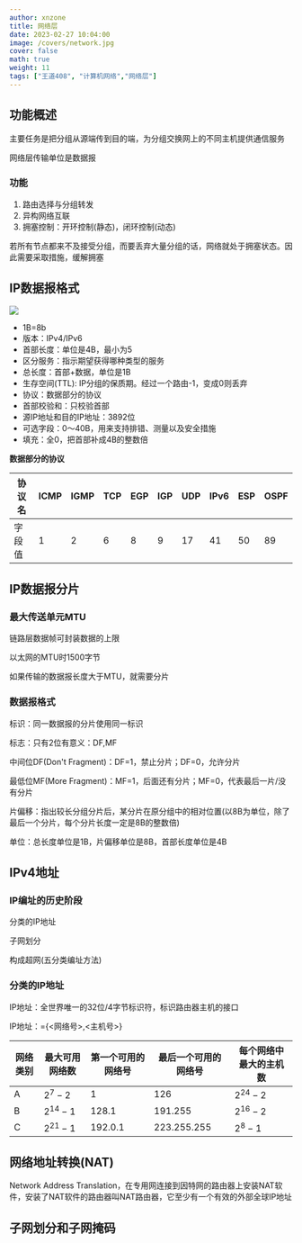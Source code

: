 ```yaml
---
author: xnzone 
title: 网络层 
date: 2023-02-27 10:04:00
image: /covers/network.jpg
cover: false
math: true
weight: 11
tags: ["王道408", "计算机网络","网络层"]
---
```


## 功能概述

主要任务是把分组从源端传到目的端，为分组交换网上的不同主机提供通信服务

网络层传输单位是数据报

### 功能

1. 路由选择与分组转发
2. 异构网络互联
3. 拥塞控制：开环控制(静态)，闭环控制(动态)

若所有节点都来不及接受分组，而要丢弃大量分组的话，网络就处于拥塞状态。因此需要采取措施，缓解拥塞

## IP数据报格式

![](https://jihulab.com/xnzone/earth-bear/-/raw/master/network-ip-data-format.jpg)

- 1B=8b
- 版本：IPv4/IPv6
- 首部长度：单位是4B，最小为5
- 区分服务：指示期望获得哪种类型的服务
- 总长度：首部+数据，单位是1B
- 生存空间(TTL): IP分组的保质期。经过一个路由-1，变成0则丢弃
- 协议：数据部分的协议
- 首部校验和：只校验首部
- 源IP地址和目的IP地址：3892位
- 可选字段：0～40B，用来支持排错、测量以及安全措施
- 填充：全0，把首部补成4B的整数倍


**数据部分的协议**

|协议名|ICMP|IGMP|TCP|EGP|IGP|UDP|IPv6|ESP|OSPF|
|---|---|---|---|---|---|---|---|---|---|
|字段值|1|2|6|8|9|17|41|50|89|


## IP数据报分片

### 最大传送单元MTU

链路层数据帧可封装数据的上限

以太网的MTU时1500字节

如果传输的数据报长度大于MTU，就需要分片

### 数据报格式

标识：同一数据报的分片使用同一标识

标志：只有2位有意义：DF,MF

中间位DF(Don't Fragment)：DF=1，禁止分片；DF=0，允许分片

最低位MF(More Fragment)：MF=1，后面还有分片；MF=0，代表最后一片/没有分片

片偏移：指出较长分组分片后，某分片在原分组中的相对位置(以8B为单位，除了最后一个分片，每个分片长度一定是8B的整数倍)

单位：总长度单位是1B，片偏移单位是8B，首部长度单位是4B

## IPv4地址

### IP编址的历史阶段

分类的IP地址

子网划分

构成超网(五分类编址方法)

### 分类的IP地址

IP地址：全世界唯一的32位/4字节标识符，标识路由器主机的接口

IP地址：={<网络号>,<主机号>}

|网络类别|最大可用网络数|第一个可用的网络号|最后一个可用的网络号|每个网络中最大的主机数|
|---|---|---|---|---|
|A| $2^7-2$ | 1 | 126 | $2^{24} - 2$|
|B| $2^{14}-1$ | 128.1|191.255|$2^{16}-2$|
|C| $2^{21}-1$| 192.0.1|223.255.255| $2^8-1$|

## 网络地址转换(NAT)

Network Address Translation，在专用网连接到因特网的路由器上安装NAT软件，安装了NAT软件的路由器叫NAT路由器，它至少有一个有效的外部全球IP地址

## 子网划分和子网掩码


